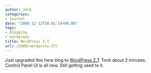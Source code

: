 ```yaml
---
author: Jack
categories:
- Journal
date: "2008-12-12T20:01:14+00:00"
tags:
- Blogging
- wordpress
title: WordPress 2.7
url: /2008/wordpress-27/
---
```


Just upgraded this here blog to [WordPress 2.7][1]. Took about 2 minutes. Control Panel UI is all new. Still getting used to it.

 [1]: http://wordpress.org/development/2008/12/coltrane/